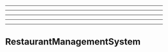 --------------------------------------------------------
----------------------------------------------------------------------------------------------------
----------------------------------------------------------------------------------------------------
----------------------------------------------------------------------------------------------------
----------------------------------------------------------------------------------------------------
# RestaurantManagementSystem
